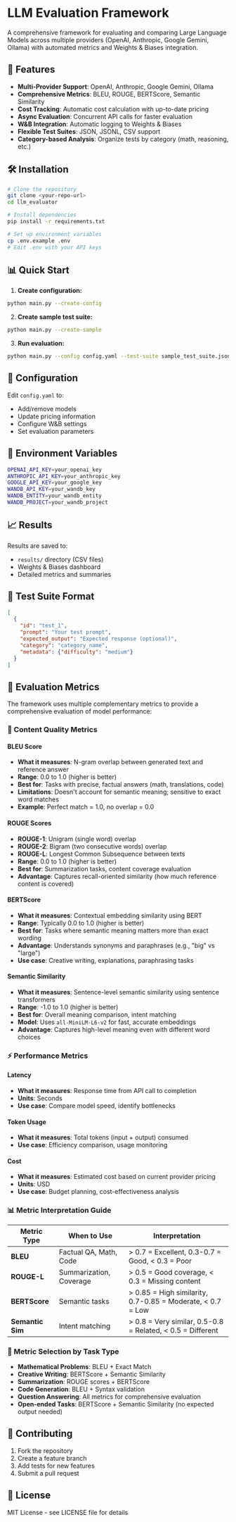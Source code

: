 # LLM Evaluation Framework

A comprehensive framework for evaluating and comparing Large Language Models across multiple providers (OpenAI, Anthropic, Google Gemini, Ollama) with automated metrics and Weights & Biases integration.

## 🚀 Features

- **Multi-Provider Support**: OpenAI, Anthropic, Google Gemini, Ollama
- **Comprehensive Metrics**: BLEU, ROUGE, BERTScore, Semantic Similarity
- **Cost Tracking**: Automatic cost calculation with up-to-date pricing
- **Async Evaluation**: Concurrent API calls for faster evaluation
- **W&B Integration**: Automatic logging to Weights & Biases
- **Flexible Test Suites**: JSON, JSONL, CSV support
- **Category-based Analysis**: Organize tests by category (math, reasoning, etc.)

## 🛠 Installation

```bash
# Clone the repository
git clone <your-repo-url>
cd llm_evaluator

# Install dependencies
pip install -r requirements.txt

# Set up environment variables
cp .env.example .env
# Edit .env with your API keys
```

## 📊 Quick Start

1. **Create configuration:**
```bash
python main.py --create-config
```

2. **Create sample test suite:**
```bash
python main.py --create-sample
```

3. **Run evaluation:**
```bash
python main.py --config config.yaml --test-suite sample_test_suite.json
```

## 🔧 Configuration

Edit `config.yaml` to:
- Add/remove models
- Update pricing information
- Configure W&B settings
- Set evaluation parameters

## 📝 Environment Variables

```bash
OPENAI_API_KEY=your_openai_key
ANTHROPIC_API_KEY=your_anthropic_key
GOOGLE_API_KEY=your_google_key
WANDB_API_KEY=your_wandb_key
WANDB_ENTITY=your_wandb_entity
WANDB_PROJECT=your_wandb_project
```

## 📈 Results

Results are saved to:
- `results/` directory (CSV files)
- Weights & Biases dashboard
- Detailed metrics and summaries

## 🧪 Test Suite Format

```json
[
  {
    "id": "test_1",
    "prompt": "Your test prompt",
    "expected_output": "Expected response (optional)",
    "category": "category_name",
    "metadata": {"difficulty": "medium"}
  }
]
```

## 🎯 Evaluation Metrics

The framework uses multiple complementary metrics to provide a comprehensive evaluation of model performance:

### 📝 Content Quality Metrics

#### **BLEU Score**
- **What it measures**: N-gram overlap between generated text and reference answer
- **Range**: 0.0 to 1.0 (higher is better)
- **Best for**: Tasks with precise, factual answers (math, translations, code)
- **Limitations**: Doesn't account for semantic meaning; sensitive to exact word matches
- **Example**: Perfect match = 1.0, no overlap = 0.0

#### **ROUGE Scores**
- **ROUGE-1**: Unigram (single word) overlap
- **ROUGE-2**: Bigram (two consecutive words) overlap  
- **ROUGE-L**: Longest Common Subsequence between texts
- **Range**: 0.0 to 1.0 (higher is better)
- **Best for**: Summarization tasks, content coverage evaluation
- **Advantage**: Captures recall-oriented similarity (how much reference content is covered)

#### **BERTScore**
- **What it measures**: Contextual embedding similarity using BERT
- **Range**: Typically 0.0 to 1.0 (higher is better)
- **Best for**: Tasks where semantic meaning matters more than exact wording
- **Advantage**: Understands synonyms and paraphrases (e.g., "big" vs "large")
- **Use case**: Creative writing, explanations, paraphrasing tasks

#### **Semantic Similarity**
- **What it measures**: Sentence-level semantic similarity using sentence transformers
- **Range**: -1.0 to 1.0 (higher is better)
- **Best for**: Overall meaning comparison, intent matching
- **Model**: Uses `all-MiniLM-L6-v2` for fast, accurate embeddings
- **Advantage**: Captures high-level meaning even with different word choices

### ⚡ Performance Metrics

#### **Latency**
- **What it measures**: Response time from API call to completion
- **Units**: Seconds
- **Use case**: Compare model speed, identify bottlenecks

#### **Token Usage**
- **What it measures**: Total tokens (input + output) consumed
- **Use case**: Efficiency comparison, usage monitoring

#### **Cost**
- **What it measures**: Estimated cost based on current provider pricing
- **Units**: USD
- **Use case**: Budget planning, cost-effectiveness analysis

### 📊 Metric Interpretation Guide

| Metric Type | When to Use | Interpretation |
|-------------|-------------|----------------|
| **BLEU** | Factual QA, Math, Code | > 0.7 = Excellent, 0.3-0.7 = Good, < 0.3 = Poor |
| **ROUGE-L** | Summarization, Coverage | > 0.5 = Good coverage, < 0.3 = Missing content |
| **BERTScore** | Semantic tasks | > 0.85 = High similarity, 0.7-0.85 = Moderate, < 0.7 = Low |
| **Semantic Sim** | Intent matching | > 0.8 = Very similar, 0.5-0.8 = Related, < 0.5 = Different |

### 🔄 Metric Selection by Task Type

- **Mathematical Problems**: BLEU + Exact Match
- **Creative Writing**: BERTScore + Semantic Similarity  
- **Summarization**: ROUGE scores + BERTScore
- **Code Generation**: BLEU + Syntax validation
- **Question Answering**: All metrics for comprehensive evaluation
- **Open-ended Tasks**: BERTScore + Semantic Similarity (no expected output needed)

## 🤝 Contributing

1. Fork the repository
2. Create a feature branch
3. Add tests for new features
4. Submit a pull request

## 📄 License

MIT License - see LICENSE file for details
